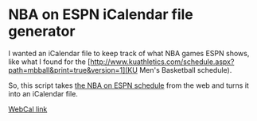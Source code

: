 # NBA on ESPN iCalendar file generator

I wanted an iCalendar file to keep track of what NBA games ESPN shows, like what I found for the [http://www.kuathletics.com/schedule.aspx?path=mbball&print=true&version=1](KU Men's Basketball schedule).

So, this script takes [the NBA on ESPN schedule](http://espn.go.com/nba/television) from the web and turns it into an iCalendar file.

[WebCal link](webcal://fortheloveofbasketball.net/nba_on_espn.ics)
